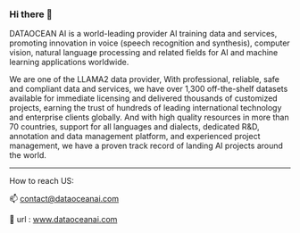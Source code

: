 ### Hi there 👋
DATAOCEAN AI is a world-leading provider AI training data and services, promoting innovation in voice (speech recognition and synthesis), computer vision, natural language processing and related fields for AI and machine learning applications worldwide.

We are one of the LLAMA2 data provider, With professional, reliable, safe and compliant data and services, we have over 1,300 off-the-shelf datasets available for immediate licensing and delivered thousands of customized projects, earning the trust of hundreds of leading international technology and enterprise clients globally. And with high quality resources in more than 70 countries, support for all languages and dialects, dedicated R&D, annotation and data management platform, and experienced project management, we have a proven track record of landing AI projects around the world.
<!--
**MKT-Dataoceanai/MKT-Dataoceanai** is a ✨ _special_ ✨ repository because its `README.md` (this file) appears on your GitHub profile.

Here are some ideas to get you started:

- 🔭 I’m currently working on ...
- 🌱 I’m currently learning ...
- 👯 I’m looking to collaborate on ...
- 🤔 I’m looking for help with ...
- 💬 Ask me about ...
- 📫 How to reach me: ...
- 😄 Pronouns: ...
- ⚡ Fun fact: ...
-->
-----------------
 How to reach US: 
 
📫 contact@dataoceanai.com
 
📱 url : www.dataoceanai.com



